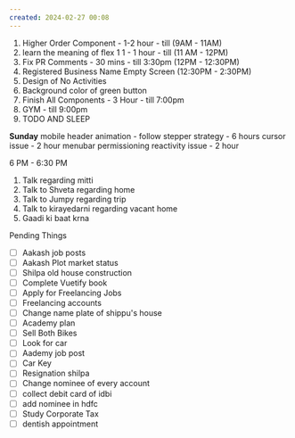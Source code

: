```yaml
---
created: 2024-02-27 00:08
---
```


1. Higher Order Component - 1-2 hour - till (9AM - 11AM)
2. learn the meaning of flex 1 1 - 1 hour - till (11 AM - 12PM)
3. Fix PR Comments - 30 mins - till 3:30pm (12PM - 12:30PM)
4. Registered Business Name Empty Screen (12:30PM - 2:30PM)
5. Design of No Activities
6. Background color of green button
7. Finish All Components  - 3 Hour - till 7:00pm
8. GYM - till 9:00pm
9. TODO AND SLEEP


**Sunday**
mobile header animation - follow stepper strategy - 6 hours
cursor issue - 2 hour
menubar permissioning reactivity issue - 2 hour



6 PM - 6:30 PM 
1. Talk regarding mitti
3. Talk to Shveta regarding home
4. Talk to Jumpy regarding trip
5. Talk to kirayedarni regarding vacant home
6. Gaadi ki baat krna

Pending Things


- [ ] Aakash job posts
- [ ] Aakash Plot market status
- [ ] Shilpa old house construction
- [ ] Complete Vuetify book
- [ ] Apply for Freelancing Jobs
- [ ] Freelancing accounts
- [ ] Change name plate of shippu's house 
- [ ] Academy plan 
- [ ] Sell Both Bikes
- [ ] Look for car
- [ ] Aademy job post
- [ ] Car Key 
- [ ] Resignation shilpa
- [ ] Change nominee of every account
- [ ] collect debit card of idbi
- [ ] add nominee in hdfc 
- [ ] Study Corporate Tax
- [ ] dentish appointment 